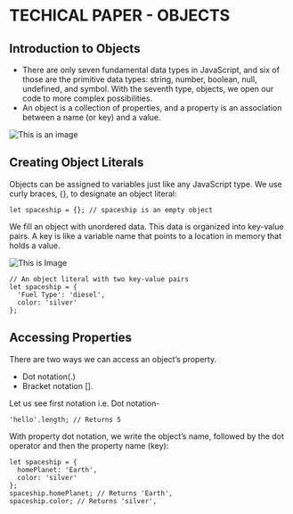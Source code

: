 # TECHICAL PAPER - OBJECTS

## Introduction to Objects

* There are only seven fundamental data types in JavaScript, and six of those are the primitive data types: string, number, boolean, null, undefined, and symbol. With the seventh type, objects, we open our code to more complex possibilities.
* An object is a collection of properties, and a property is an association between a name (or key) and a value.

![This is an image](https://content.codecademy.com/courses/learn-javascript-objects/javascript_illo.svg )

## Creating Object Literals

Objects can be assigned to variables just like any JavaScript type. We use curly braces, {}, to designate an object literal:

 ```
 let spaceship = {}; // spaceship is an empty object
 ```

We fill an object with unordered data. This data is organized into key-value pairs. A key is like a variable name that points to a location in memory that holds a value.

![This is Image](https://content.codecademy.com/courses/learn-javascript-objects/key%20value.svg)

```
// An object literal with two key-value pairs
let spaceship = {
  'Fuel Type': 'diesel',
  color: 'silver'
};        
```

## Accessing Properties

There are two ways we can access an object’s property.

* Dot notation(.)
* Bracket notation [].

Let us see first notation i.e. Dot notation-

```
'hello'.length; // Returns 5
```

With property dot notation, we write the object’s name, followed by the dot operator and then the property name (key):

```
let spaceship = {
  homePlanet: 'Earth',
  color: 'silver'
};
spaceship.homePlanet; // Returns 'Earth',
spaceship.color; // Returns 'silver',
```




